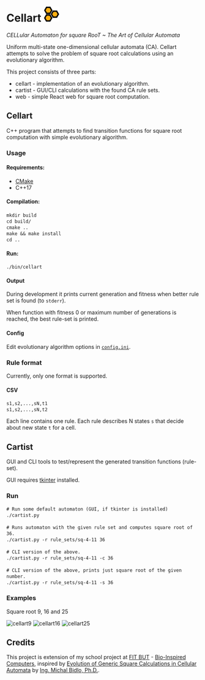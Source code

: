 # Cellart <img src="web/frontend/src/logo.svg" width="40" height="40">

*CELLular Automaton for square RooT ~ The Art of Cellular Automata*

Uniform multi-state one-dimensional cellular automata (CA). Cellart attempts to solve the problem of square root calculations using an evolutionary algorithm.

This project consists of three parts:
* cellart - implementation of an evolutionary algorithm.
* cartist - GUI/CLI calculations with the found CA rule sets.
* web - simple React web for square root computation.

## Cellart

C++ program that attempts to find transition functions for square root computation with simple evolutionary algorithm.

### Usage

#### Requirements:

* [CMake](https://cmake.org/)
* C++17

#### Compilation:

```
mkdir build
cd build/
cmake ..
make && make install
cd ..
```

#### Run:

```
./bin/cellart
```

#### Output

During development it prints current generation and fitness when better rule set is found (to `stderr`).

When function with fitness 0 or maximum number of generations is reached, the best rule-set is printed.

#### Config

Edit evolutionary algorithm options in [`config.ini`](config.ini).

### Rule format

Currently, only one format is supported.

#### CSV

```
s1,s2,...,sN,t1
s1,s2,...,sN,t2
```

Each line contains one rule. Each rule describes N states `s` that decide about new state `t` for a cell.

## Cartist

GUI and CLI tools to test/represent the generated transition functions (rule-set).

GUI requires [tkinter](https://docs.python.org/3/library/tkinter.html) installed.

### Run

```
# Run some default automaton (GUI, if tkinter is installed)
./cartist.py

# Runs automaton with the given rule set and computes square root of 36.
./cartist.py -r rule_sets/sq-4-11 36

# CLI version of the above.
./cartist.py -r rule_sets/sq-4-11 -c 36

# CLI version of the above, prints just square root of the given number.
./cartist.py -r rule_sets/sq-4-11 -s 36
```

### Examples

Square root 9, 16 and 25

![cellart9](https://user-images.githubusercontent.com/14038418/115896409-b0caec00-a45b-11eb-873a-cc85c288f33a.png)
![cellart16](https://user-images.githubusercontent.com/14038418/115896004-4ade6480-a45b-11eb-976c-22316485da6d.png)
![cellart25](https://user-images.githubusercontent.com/14038418/115896415-b1fc1900-a45b-11eb-8719-ab967096fdb7.png)


## Credits

This project is extension of my school project at [FIT BUT](https://www.fit.vut.cz/.en) - [Bio-Inspired Computers](https://www.fit.vut.cz/study/course/BIN/.en), inspired by [Evolution of Generic Square Calculations in Cellular Automata](https://www.scitepress.org/PublicationsDetail.aspx?ID=fUDdabZdceo=&t=1) by [Ing. Michal Bidlo, Ph.D.](https://www.fit.vut.cz/person/bidlom/.en).
